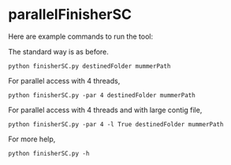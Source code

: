 # parallelFinisherSC
Here are example commands to run the tool:

The standard way is as before. 

    python finisherSC.py destinedFolder mummerPath
	
For parallel access with 4 threads, 

    python finisherSC.py -par 4 destinedFolder mummerPath
    
For parallel access with 4 threads and with large contig file,

    python finisherSC.py -par 4 -l True destinedFolder mummerPath

For more help, 

    python finisherSC.py -h
